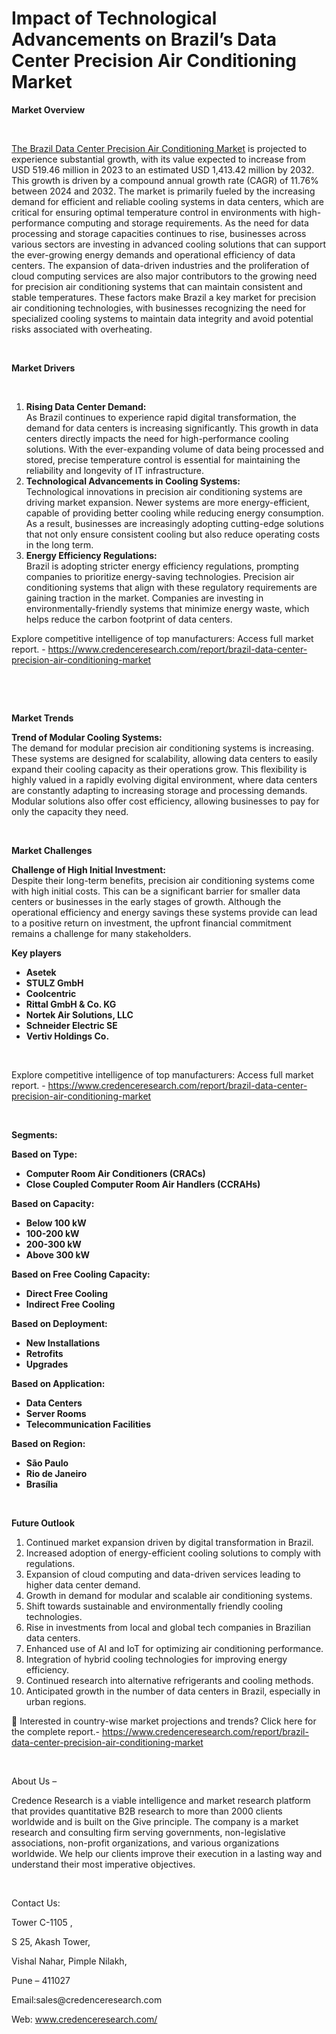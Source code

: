 # Impact of Technological Advancements on Brazil’s Data Center Precision Air Conditioning Market


<p><strong>Market Overview</strong></p>
<p><strong>&nbsp;</strong></p>
<p><a href="https://www.credenceresearch.com/report/brazil-data-center-precision-air-conditioning-market">The Brazil Data Center Precision Air Conditioning Market</a> is projected to experience substantial growth, with its value expected to increase from USD 519.46 million in 2023 to an estimated USD 1,413.42 million by 2032. This growth is driven by a compound annual growth rate (CAGR) of 11.76% between 2024 and 2032. The market is primarily fueled by the increasing demand for efficient and reliable cooling systems in data centers, which are critical for ensuring optimal temperature control in environments with high-performance computing and storage requirements. As the need for data processing and storage capacities continues to rise, businesses across various sectors are investing in advanced cooling solutions that can support the ever-growing energy demands and operational efficiency of data centers. The expansion of data-driven industries and the proliferation of cloud computing services are also major contributors to the growing need for precision air conditioning systems that can maintain consistent and stable temperatures. These factors make Brazil a key market for precision air conditioning technologies, with businesses recognizing the need for specialized cooling systems to maintain data integrity and avoid potential risks associated with overheating.</p>
<p><strong>&nbsp;</strong></p>
<p><strong>Market Drivers</strong></p>
<p><strong>&nbsp;</strong></p>
<ol>
<li><strong>Rising Data Center Demand:</strong><br /> As Brazil continues to experience rapid digital transformation, the demand for data centers is increasing significantly. This growth in data centers directly impacts the need for high-performance cooling solutions. With the ever-expanding volume of data being processed and stored, precise temperature control is essential for maintaining the reliability and longevity of IT infrastructure.</li>
<li><strong>Technological Advancements in Cooling Systems:</strong><br /> Technological innovations in precision air conditioning systems are driving market expansion. Newer systems are more energy-efficient, capable of providing better cooling while reducing energy consumption. As a result, businesses are increasingly adopting cutting-edge solutions that not only ensure consistent cooling but also reduce operating costs in the long term.</li>
<li><strong>Energy Efficiency Regulations:</strong><br /> Brazil is adopting stricter energy efficiency regulations, prompting companies to prioritize energy-saving technologies. Precision air conditioning systems that align with these regulatory requirements are gaining traction in the market. Companies are investing in environmentally-friendly systems that minimize energy waste, which helps reduce the carbon footprint of data centers.</li>
</ol>
<p>Explore competitive intelligence of top manufacturers: Access full market report. - <a href="https://www.credenceresearch.com/report/brazil-data-center-precision-air-conditioning-market">https://www.credenceresearch.com/report/brazil-data-center-precision-air-conditioning-market</a></p>
<p><strong>&nbsp;</strong></p>
<p><strong>&nbsp;</strong></p>
<p><strong>Market Trends</strong></p>
<p><strong>Trend of Modular Cooling Systems:</strong><br /> The demand for modular precision air conditioning systems is increasing. These systems are designed for scalability, allowing data centers to easily expand their cooling capacity as their operations grow. This flexibility is highly valued in a rapidly evolving digital environment, where data centers are constantly adapting to increasing storage and processing demands. Modular solutions also offer cost efficiency, allowing businesses to pay for only the capacity they need.</p>
<p><strong>&nbsp;</strong></p>
<p><strong>Market Challenges</strong></p>
<p><strong>Challenge of High Initial Investment:</strong><br /> Despite their long-term benefits, precision air conditioning systems come with high initial costs. This can be a significant barrier for smaller data centers or businesses in the early stages of growth. Although the operational efficiency and energy savings these systems provide can lead to a positive return on investment, the upfront financial commitment remains a challenge for many stakeholders.</p>
<p><strong>Key players</strong></p>
<ul>
<li><strong>Asetek</strong></li>
<li><strong>STULZ GmbH</strong></li>
<li><strong>Coolcentric</strong></li>
<li><strong>Rittal GmbH &amp; Co. KG</strong></li>
<li><strong>Nortek Air Solutions, LLC</strong></li>
<li><strong>Schneider Electric SE</strong></li>
<li><strong>Vertiv Holdings Co.</strong></li>
</ul>
<p><strong>&nbsp;</strong></p>
<p>Explore competitive intelligence of top manufacturers: Access full market report. - <a href="https://www.credenceresearch.com/report/brazil-data-center-precision-air-conditioning-market">https://www.credenceresearch.com/report/brazil-data-center-precision-air-conditioning-market</a></p>
<p><strong>&nbsp;</strong></p>
<p><strong>Segments:</strong></p>
<p><strong>Based on Type:</strong></p>
<ul>
<li><strong>Computer Room Air Conditioners (CRACs)</strong></li>
<li><strong>Close Coupled Computer Room Air Handlers (CCRAHs)</strong></li>
</ul>
<p><strong>Based on Capacity:</strong></p>
<ul>
<li><strong>Below 100 kW</strong></li>
<li><strong>100-200 kW</strong></li>
<li><strong>200-300 kW</strong></li>
<li><strong>Above 300 kW</strong></li>
</ul>
<p><strong>Based on Free Cooling Capacity:</strong></p>
<ul>
<li><strong>Direct Free Cooling</strong></li>
<li><strong>Indirect Free Cooling</strong></li>
</ul>
<p><strong>Based on Deployment:</strong></p>
<ul>
<li><strong>New Installations</strong></li>
<li><strong>Retrofits</strong></li>
<li><strong>Upgrades</strong></li>
</ul>
<p><strong>Based on Application:</strong></p>
<ul>
<li><strong>Data Centers</strong></li>
<li><strong>Server Rooms</strong></li>
<li><strong>Telecommunication Facilities</strong></li>
</ul>
<p><strong>Based on Region:</strong></p>
<ul>
<li><strong>S&atilde;o Paulo</strong></li>
<li><strong>Rio de Janeiro</strong></li>
<li><strong>Bras&iacute;lia</strong></li>
</ul>
<p><strong>&nbsp;</strong></p>
<p><strong>Future Outlook </strong></p>
<ol>
<li>Continued market expansion driven by digital transformation in Brazil.</li>
<li>Increased adoption of energy-efficient cooling solutions to comply with regulations.</li>
<li>Expansion of cloud computing and data-driven services leading to higher data center demand.</li>
<li>Growth in demand for modular and scalable air conditioning systems.</li>
<li>Shift towards sustainable and environmentally friendly cooling technologies.</li>
<li>Rise in investments from local and global tech companies in Brazilian data centers.</li>
<li>Enhanced use of AI and IoT for optimizing air conditioning performance.</li>
<li>Integration of hybrid cooling technologies for improving energy efficiency.</li>
<li>Continued research into alternative refrigerants and cooling methods.</li>
<li>Anticipated growth in the number of data centers in Brazil, especially in urban regions.</li>
</ol>
<p>📌 Interested in country-wise market projections and trends? Click here for the complete report.- <a href="https://www.credenceresearch.com/report/brazil-data-center-precision-air-conditioning-market">https://www.credenceresearch.com/report/brazil-data-center-precision-air-conditioning-market</a></p>
<p>&nbsp;</p>
<p>About Us &ndash;</p>
<p>Credence Research is a viable intelligence and market research platform that provides quantitative B2B research to more than 2000 clients worldwide and is built on the Give principle. The company is a market research and consulting firm serving governments, non-legislative associations, non-profit organizations, and various organizations worldwide. We help our clients improve their execution in a lasting way and understand their most imperative objectives.</p>
<p>&nbsp;</p>
<p>Contact Us:</p>
<p>Tower C-1105 ,</p>
<p>S 25, Akash Tower,</p>
<p>Vishal Nahar, Pimple Nilakh,</p>
<p>Pune &ndash; 411027</p>
<p>Email:sales@credenceresearch.com</p>
<p>Web: <a href="http://www.credenceresearch.com/">www.credenceresearch.com/</a></p>
